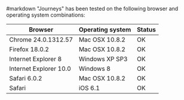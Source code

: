#markdown
"Journeys" has been tested on the following browser and
operating system combinations:

Browser|Operating system|Status
-|-|-
Chrome 24.0.1312.57|Mac OSX 10.8.2|OK
Firefox 18.0.2|Mac OSX 10.8.2|OK
Internet Explorer 8|Windows XP SP3|OK
Internet Explorer 10.0|Windows 8|OK
Safari 6.0.2|Mac OSX 10.8.2|OK
Safari|iOS 6.1|OK
